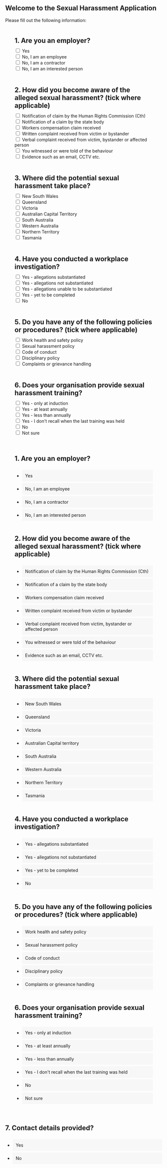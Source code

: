 
    
## Welcome to the Sexual Harassment Application


<!-- Use the [editor on GitHub](https://github.com/spirradical/Sexual-Harassment-App-Demo/edit/gh-pages/index.md) to maintain and preview the content for this website in Markdown files.

### Markdown

Markdown is a lightweight and easy-to-use syntax for styling your writing. It includes conventions for

```markdown
Syntax highlighted code block

# Header 1
## Header 2
### Header 3

- Bulleted
- List

1. Numbered
2. List

**Bold** and _Italic_ and `Code` text

[Link](url) and ![Image](src)
```

For more details see [GitHub Flavored Markdown](https://guides.github.com/features/mastering-markdown/).

### Jekyll Themes

Your Pages site will use the layout and styles from the Jekyll theme you have selected in your [repository settings](https://github.com/spirradical/Sexual-Harassment-App-Demo/settings/pages). The name of this theme is saved in the Jekyll `_config.yml` configuration file.

### Support or Contact

Having trouble with Pages? Check out our [documentation](https://docs.github.com/categories/github-pages-basics/) or [contact support](https://support.github.com/contact) and we’ll help you sort it out.

-->


<head>



Please fill out the following information:
    


<div class="quiz">
    
    
<h2 class="quiz-question">1. Are you an employer?</h2>    
    
<form action="/action_page.php">
  <input type="checkbox" id="answer1" name="answer1" value="Yes">
  <label for="answer1"> Yes</label><br>
  <input type="checkbox" id="answer2" name="answer2" value="No, I am an employee">
  <label for="answer2"> No, I am an employee</label><br>
  <input type="checkbox" id="answer3" name="answer3" value="No, I am a contractor">
  <label for="answer3"> No, I am a contractor</label><br>
  <input type="checkbox" id="answer4" name="answer4" value="No, I am an interested person">
  <label for="answer4"> No, I am an interested person</label><br><br>  
<!--  <input type="submit" value="Submit"> -->
    
<h2 class="quiz-question">2. How did you become aware of the alleged sexual harassment? (tick where applicable)</h2>    
    
<form action="/action_page.php">
  <input type="checkbox" id="answer1" name="answer1" value="Notification of claim by the Human Rights Commission (Cth)">
  <label for="answer1"> Notification of claim by the Human Rights Commission (Cth)</label><br>
  <input type="checkbox" id="answer2" name="answer2" value="Notification of a claim by the state body">
  <label for="answer2"> Notification of a claim by the state body</label><br>
  <input type="checkbox" id="answer3" name="answer3" value="Workers compensation claim received">
  <label for="answer3"> Workers compensation claim received</label><br>
  <input type="checkbox" id="answer4" name="answer4" value="Written complaint received from victim or bystander">
  <label for="answer4"> Written complaint received from victim or bystander</label><br>  
  <input type="checkbox" id="answer5" name="answer5" value="Verbal complaint received from victim, bystander or affected person">
  <label for="answer5"> Verbal complaint received from victim, bystander or affected person</label><br>  
  <input type="checkbox" id="answer6" name="answer6" value="You witnessed or were told of the behaviour">
  <label for="answer6"> You witnessed or were told of the behaviour</label><br>    
  <input type="checkbox" id="answer7" name="answer7" value="Evidence such as an email, CCTV etc.">
  <label for="answer7"> Evidence such as an email, CCTV etc.</label><br><br>    
    
<h2 class="quiz-question">3. Where did the potential sexual harassment take place?</h2>   
  <form action="/action_page.php">
  <input type="checkbox" id="answer1" name="answer1" value="New South Wales">
  <label for="answer1"> New South Wales</label><br>
  <input type="checkbox" id="answer2" name="answer2" value="Queensland">
  <label for="answer2"> Queensland</label><br>
  <input type="checkbox" id="answer3" name="answer3" value="Victoria">
  <label for="answer3"> Victoria</label><br>
  <input type="checkbox" id="answer4" name="answer4" value="Australian Capital Territory">
  <label for="answer4"> Australian Capital Territory</label><br> 
  <input type="checkbox" id="answer5" name="answer5" value="South Australia">
  <label for="answer5"> South Australia</label><br>
  <input type="checkbox" id="answer6" name="answer6" value="Western Australia">
  <label for="answer6"> Western Australia</label><br> 
  <input type="checkbox" id="answer7" name="answer7" value="Northern Territory">
  <label for="answer7"> Northern Territory</label><br> 
  <input type="checkbox" id="answer8" name="answer8" value="Tasmania">
  <label for="answer8"> Tasmania</label><br><br> 
      
<h2 class="quiz-question">4. Have you conducted a workplace investigation?</h2>
      
<form action="/action_page.php">
  <input type="checkbox" id="answer1" name="answer1" value="Yes - allegations substantiated">
  <label for="answer1"> Yes - allegations substantiated</label><br>
  <input type="checkbox" id="answer2" name="answer2" value="Yes - allegations not substantiated">
  <label for="answer2"> Yes - allegations not substantiated</label><br>
  <input type="checkbox" id="answer3" name="answer3" value="Yes - allegations unable to be substantiated">
  <label for="answer3"> Yes - allegations unable to be substantiated</label><br>
  <input type="checkbox" id="answer4" name="answer4" value="Yes - yet to be completed">
  <label for="answer4"> Yes - yet to be completed</label><br>
  <input type="checkbox" id="answer5" name="answer5" value="No">
  <label for="answer4"> No</label><br><br>
    
<h2 class="quiz-question">5. Do you have any of the following policies or procedures? (tick where applicable)</h2>
    
<form action="/action_page.php">
  <input type="checkbox" id="answer1" name="answer1" value="Work health and safety policy">
  <label for="answer1"> Work health and safety policy</label><br>
  <input type="checkbox" id="answer2" name="answer2" value="Sexual harassment policy">
  <label for="answer2"> Sexual harassment policy</label><br>
  <input type="checkbox" id="answer3" name="answer3" value="Code of conduct">
  <label for="answer3"> Code of conduct</label><br>
  <input type="checkbox" id="answer4" name="answer4" value="Disciplinary policy">
  <label for="answer4"> Disciplinary policy</label><br>
  <input type="checkbox" id="answer5" name="answer5" value="Complaints or grievance handling">
  <label for="answer4"> Complaints or grievance handling</label><br><br>

<h2 class="quiz-question">6. Does your organisation provide sexual harassment training?</h2>
    
<form action="/action_page.php">
  <input type="checkbox" id="answer1" name="answer1" value="Yes - only at induction">
  <label for="answer1"> Yes - only at induction</label><br>
  <input type="checkbox" id="answer2" name="answer2" value="Yes - at least annually">
  <label for="answer2"> Yes - at least annually</label><br>
  <input type="checkbox" id="answer3" name="answer3" value="Yes - less than annually">
  <label for="answer3"> Yes - less than annually</label><br>
  <input type="checkbox" id="answer4" name="answer4" value="Yes - I don't recall when the last training was held">
  <label for="answer4"> Yes - I don't recall when the last training was held</label><br>  
  <input type="checkbox" id="answer5" name="answer5" value="No">
  <label for="answer5"> No</label><br>  
  <input type="checkbox" id="answer6" name="answer6" value="Not sure">
  <label for="answer6"> Not sure</label><br><br>    
  
    
</form>

    

<h2 class="quiz-question">1. Are you an employer?</h2>
<ul data-quiz-question="1">
    <li class="quiz-answer" data-quiz-answer="a">Yes</li>
    <li class="quiz-answer" data-quiz-answer="b">No, I am an employee</li>
    <li class="quiz-answer" data-quiz-answer="c">No, I am a contractor</li>
    <li class="quiz-answer" data-quiz-answer="d">No, I am an interested person</li>
</ul>
     
<h2 class="quiz-question">2. How did you become aware of the alleged sexual harassment? (tick where applicable)</h2>
<ul data-quiz-question="2">
    <li class="quiz-answer" data-quiz-answer="a">Notification of claim by the Human Rights Commission (Cth)</li>
    <li class="quiz-answer" data-quiz-answer="b">Notification of a claim by the state body</li>
    <li class="quiz-answer" data-quiz-answer="c">Workers compensation claim received</li>
    <li class="quiz-answer" data-quiz-answer="d">Written complaint received from victim or bystander</li>
    <li class="quiz-answer" data-quiz-answer="e">Verbal complaint received from victim, bystander or affected person</li>
    <li class="quiz-answer" data-quiz-answer="f">You witnessed or were told of the behaviour</li>
    <li class="quiz-answer" data-quiz-answer="a">Evidence such as an email, CCTV etc.</li>
</ul>
    
<h2 class="quiz-question">3. Where did the potential sexual harassment take place?</h2>
<ul data-quiz-question="3">
    <li class="quiz-answer" data-quiz-answer="a">New South Wales</li>
    <li class="quiz-answer" data-quiz-answer="b">Queensland</li>
    <li class="quiz-answer" data-quiz-answer="c">Victoria</li>
    <li class="quiz-answer" data-quiz-answer="d">Australian Capital territory</li>
    <li class="quiz-answer" data-quiz-answer="e">South Australia</li>
    <li class="quiz-answer" data-quiz-answer="f">Western Australia</li>
    <li class="quiz-answer" data-quiz-answer="g">Northern Territory</li>
    <li class="quiz-answer" data-quiz-answer="h">Tasmania</li>
</ul>
    
<h2 class="quiz-question">4. Have you conducted a workplace investigation?</h2>
<ul data-quiz-question="4">
    <li class="quiz-answer" data-quiz-answer="a">Yes - allegations substantiated</li>
    <li class="quiz-answer" data-quiz-answer="b">Yes - allegations not substantiated</li>
    <li class="quiz-answer" data-quiz-answer="c">Yes - yet to be completed</li>
    <li class="quiz-answer" data-quiz-answer="d">No</li>
</ul>
    
<h2 class="quiz-question">5. Do you have any of the following policies or procedures? (tick where applicable)</h2>
<ul data-quiz-question="5">
    <li class="quiz-answer" data-quiz-answer="a">Work health and safety policy</li>
    <li class="quiz-answer" data-quiz-answer="b">Sexual harassment policy</li>
    <li class="quiz-answer" data-quiz-answer="c">Code of conduct</li>
    <li class="quiz-answer" data-quiz-answer="d">Disciplinary policy</li>
    <li class="quiz-answer" data-quiz-answer="e">Complaints or grievance handling</li>
</ul>
    
<h2 class="quiz-question">6. Does your organisation provide sexual harassment training?</h2>
<ul data-quiz-question="6">
    <li class="quiz-answer" data-quiz-answer="a">Yes - only at induction</li>
    <li class="quiz-answer" data-quiz-answer="b">Yes - at least annually</li>
    <li class="quiz-answer" data-quiz-answer="c">Yes - less than annually</li>
    <li class="quiz-answer" data-quiz-answer="d">Yes - I don't recall when the last training was held</li>
    <li class="quiz-answer" data-quiz-answer="e">No</li>
    <li class="quiz-answer" data-quiz-answer="f">Not sure</li>
</ul>
    
</div>
    
<h2 class="quiz-question">7. Contact details provided?</h2>
<ul data-quiz-question="7">
    <li class="quiz-answer" data-quiz-answer="a">Yes</li>
    <li class="quiz-answer" data-quiz-answer="b">No</li>
</ul>
    
<div class="quiz-result"></div>

    
</head> 

<body>
    <style>
        
        body {
  margin:0;
  padding:20px;
}
.quiz {
  padding:0 30px 20px 30px;
  max-width:960px;
  margin:0 auto;
  
  ul {
    list-style:none;
    padding:0;
    margin:0;
  }
}
.quiz-question {
  font-weight:bold;
  display:block;
  padding:30px 0 10px 0;
  margin:0;
}
.quiz-answer {
  margin:0;
  padding:10px;
  background:#f7f7f7;
  margin-bottom:5px;
  cursor: pointer;
  
  &:hover {
    background:#eee;
  }
  
  &:before {
    content:"";
    display:inline-block;
    width:15px;
    height:15px;
    border:1px solid #ccc;
    background:#fff;
    vertical-align:middle;
    margin-right:10px;
  }
  
  &.active {
    &:before {
      background-color:#333;
      border-color:#333;
    }
  }
  &.correct {
    &:before {
      background-color:green;
      border-color:green;
    }
  }
  &.incorrect {
    &:before {
      background-color:red;
      border-color:red;
    }
  }
  &.active.correct {
    &:before {
      outline: 2px solid green;
      outline-offset: 2px;
    }
  }
}
.quiz-result {
  max-width:960px;
  margin:0 auto;
  font-weight:bold;
  text-align:center;
  color: #fff;
  padding:20px;
  
  &.good {
    background: green;
  }
  &.mid {
    background: orange;
  }
  &.bad {
    background: red;
  }
}        
    </style>
   
    

    
    
</body>


   
